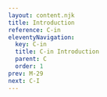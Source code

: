 ```yaml
---
layout: content.njk
title: Introduction
reference: C-in
eleventyNavigation:
  key: C-in
  title: C-in Introduction
  parent: C
  order: 1
prev: M-29
next: C-I
---
```


<div id=4 style=height:0></div>
